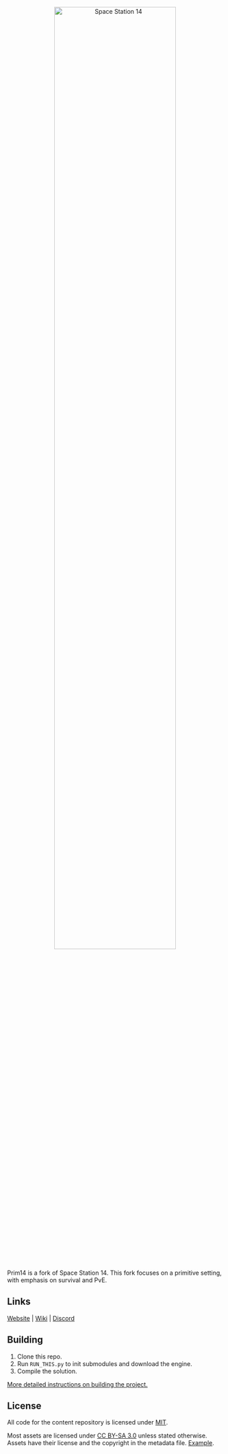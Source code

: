 <p align="center"> <img alt="Space Station 14" style='height: 75%; width: 75%; object-fit: cover' src="" /></p>



Prim14 is a fork of Space Station 14. 
This fork focuses on a primitive setting, with emphasis on survival and PvE.

## Links

[Website](https://anprim14.io) | [Wiki](https://wiki.anprim14.io) | [Discord](https://discord.gg/9JzQeWpkew)

## Building

1. Clone this repo.
2. Run `RUN_THIS.py` to init submodules and download the engine.
3. Compile the solution.

[More detailed instructions on building the project.](https://docs.spacestation14.io/getting-started/dev-setup)

## License

All code for the content repository is licensed under [MIT](https://github.com/space-wizards/space-station-14/blob/master/LICENSE.TXT).

Most assets are licensed under [CC BY-SA 3.0](https://creativecommons.org/licenses/by-sa/3.0/) unless stated otherwise. Assets have their license and the copyright in the metadata file. [Example](https://github.com/space-wizards/space-station-14/blob/master/Resources/Textures/Objects/Tools/crowbar.rsi/meta.json).
